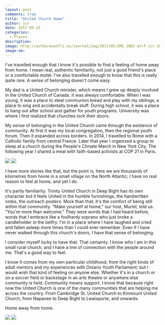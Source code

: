 ```yaml
---
layout: post
comments: true
title: "United Church Home"
author: jcr
date: 2017-05-11
categories:
  - Places
description: 
image: http://astheravenfli.es/journal/img/2017/05/IMG_1002-atrf-jcr-2000-web.jpg
image-sm:
---
```


I've travelled enough that I know it's possible to find a feeling of home away from home. I mean real, authentic familiarity, not just a good friend's place or a comfortable motel. I've also travelled enough to know that this is really quite rare. A sense of belonging doesn't come easy.

My dad is a United Church minister, which means I grew up deeply involved in the United Church of Canada. It was always comfortable. When I was young, it was a place to steal communion bread and play with my siblings, a place to sing and accidentally break stuff. During high school, it was a place to hang out after school and gather for youth programs. University was where I first realized that churches lock their doors.

My sense of belonging in the United Church came through the existence of community. At first it was my local congregation, then the regional youth forum. Then it expanded across borders. In 2014, I travelled to Rome with a Catholic family from central France. Later that year I organized a group to sleep at a church during the People's Climate March in New York City. The following year I shared a meal with faith-based activists at COP 21 in Paris.

<img src="http://astheravenfli.es/journal/img/2017/05/IMG_1002-atrf-jcr-2000-web.jpg">

<img src="http://astheravenfli.es/journal/img/2017/05/IMG_1004-atrf-jcr-2000-web.jpg">

I have more stories like that, but the point is, here we are thousands of kilometres from home in a small village on the North Atlantic; I have no real reason to feel at home, and yet I do.

It's partly familiarity. Trinity United Church in Deep Bight has its own character but it feels United in the humble furnishings, the handwritten notes, the outreach posters. More than that, it's the comfort of being still within that community. "Make yourself at home," our host, Muriel, told us. "You're more than welcome." They were words that I had heard before, words that I embrace like a foolhardy soprano who just broke a candleholder in the belfry. I'm in a place where I have laughed and cried and fallen asleep more times than I could ever remember. Even if I have never walked through this church's doors, I have that sense of belonging.

I consider myself lucky to have that. That certainty. I know who I am in this small rural church, and I have a line of connection with the people around me. That's a good way to feel.

I know it comes from my own particular childhood, from the right kinds of adult mentors and my experiences with Ontario Youth Parliament; but I would wish that kind of feeling on anyone else. Whether it's in a church or on a soccer field or backstage in an arts theatre or anywhere else community is held. Community means support. I know that because right now the United Church is one of the many communities that are helping me across the country. From Cambridge St. United Church to Kinmount United Church, from Napanee to Deep Bight to Lewisporte, and onwards.

Home away from home.

<img src="http://astheravenfli.es/journal/img/2017/05/IMG_1017-atrf-jcr-2000-web.jpg">

<img src="http://astheravenfli.es/journal/img/2017/05/IMG_1040-atrf-jcr-2000-web.jpg">